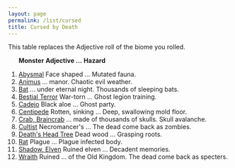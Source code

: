 ```yaml
---
layout: page
permalink: /list/cursed
title: Cursed by Death
---
```


This table replaces the Adjective roll of the biome you rolled.

&nbsp; &nbsp; &nbsp; <span class="a">**Monster**</span> <span class="ee">**Adjective ...**</span> **Hazard**

1. <span class="a">[Abysmal](/monsters/abysmal)</span>  <span class="e">Face shaped ...</span> <span class="d">Mutated fauna.</span> 
1. <span class="a">[Animus](/monsters/animus)</span>  <span class="e"> ... manor. </span> <span class="d">Chaotic evil weather.</span> 
1. <span class="a">[Bat](/monsters/bat)</span>  <span class="e"> ... under eternal night. </span> <span class="d">Thousands of sleeping bats.</span> 
1. <span class="a">[Bestial Terror](/monsters/bestial-terror)</span> <span class="e">War-torn ...</span> <span class="d">Ghost legion training.</span> 
1. <span class="a">[Cadejo](/monsters/cadejo)</span> <span class="e">Black aloe ...</span> <span class="d">Ghost party.</span>
1. <span class="a">[Centipede](/monsters/centipede)</span> <span class="e">Rotten, sinking ...</span> <span class="d">Deep, swallowing mold floor.</span> 
1. <span class="a">[Crab, Braincrab](/monsters/crab-braincrab)</span> <span class="e">... made of thousands of skulls.</span> <span class="d">Skull avalanche.</span> 
1. <span class="a">[Cultist](/monsters/cultist)</span> <span class="e">Necromancer's ...</span> <span class="d">The dead come back as zombies.</span> 
1. <span class="a">[Death's Head Tree](/monsters/death-head-tree)</span>  <span class="e"> Dead wood ...</span> <span class="d">Grasping roots.</span> 
1. <span class="a">[Rat](/monsters/rat)</span>  <span class="e"> Plague ... </span> <span class="d">Plague infected body.</span> 
1. <span class="a">[Shadow, Elven](/monsters/shadow-elven)</span>  <span class="e"> Ruined elven ...</span> <span class="d">Decadent memories.</span> 
1. <span class="a">[Wraith](/monsters/wraith)</span> <span class="e">Ruined ... of the Old Kingdom.</span> <span class="d">The dead come back as specters.</span> 
